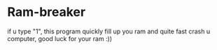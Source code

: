 # Ram-breaker


if u type "1", this program quickly fill up you ram and quite fast crash u computer, good luck for your ram :))
